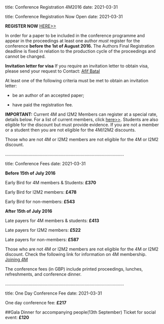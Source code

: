 title: Conference Registration 4M2016
date: 2021-03-31

title:  Conference Registration Now Open
date: 2021-03-31


**REGISTER NOW** [HERE>>](http://shop.bham.ac.uk/browse/extra_info.asp?compid=1&modid=2&deptid=31&catid=90&prodid=1206)

In order for a paper to be included in the conference programme and appear in the proceedings at least one author *must* register for the conference **before the 1st of August 2016.** The Authors Final Registration deadline is fixed in relation to the production cycle of the proceedings and cannot be changed.

**Invitation letter for visa**   If you require an invitation letter to obtain visa, please send your request to Contact: <a href="mailto:a.batal@bham.ac.uk">Afif Batal</strong></a>
 
At least one of the following criteria must be met to obtain an invitation letter:

- be an author of an accepted paper;

- have paid the registration fee.



**IMPORTANT:** Current 4M and I2M2 Members can register at a special rate, details below. For a list of current members, click [here>>](/members). Students are also eligible for the discount but must provide evidence.  If you are not a member or a student then you are not eligible for the 4M/I2M2 discounts.
 
Those who are not 4M or I2M2 members are not eligible for the 4M or I2M2 discount. 



................................................................................................




title:  Conference Fees
date: 2021-03-31

**Before 15th of July 2016**

Early Bird for 4M members & Students: **£370**

Early Bird for I2M2 members: **£478**

Early Bird for non-members: **£543**




**After 15th of July 2016**


Late payers for 4M members & students: **£413**

Late payers for I2M2 members: **£522**

Late payers for non-members: **£587**

Those who are not 4M or I2M2 members are not eligible for the 4M or I2M2 discount.
Check the following link for information on 4M membership. [Joining 4M](/4m-association/join4m)


The conference fees (in GBP) include printed proceedings, lunches, refreshments, and conference dinner.

................................................................................................


title:  One Day Conference Fee
date: 2021-03-31

One day conference fee: **£217**


##Gala Dinner for accompanying people</h2>(13th September)
Ticket for social event: **£120**